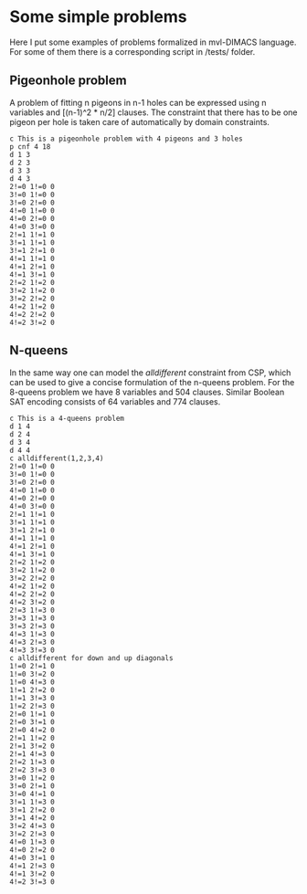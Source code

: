 # Some simple problems

Here I put some examples of problems formalized in mvl-DIMACS language. For some of them there is a corresponding script in /tests/ folder.

## Pigeonhole problem

A problem of fitting n pigeons in n-1 holes can be expressed using n variables and [(n-1)^2 * n/2] clauses. The constraint that there has to be one pigeon per hole is taken care of automatically by domain constraints.

```
c This is a pigeonhole problem with 4 pigeons and 3 holes
p cnf 4 18
d 1 3
d 2 3
d 3 3
d 4 3
2!=0 1!=0 0
3!=0 1!=0 0
3!=0 2!=0 0
4!=0 1!=0 0
4!=0 2!=0 0
4!=0 3!=0 0
2!=1 1!=1 0
3!=1 1!=1 0
3!=1 2!=1 0
4!=1 1!=1 0
4!=1 2!=1 0
4!=1 3!=1 0
2!=2 1!=2 0
3!=2 1!=2 0
3!=2 2!=2 0
4!=2 1!=2 0
4!=2 2!=2 0
4!=2 3!=2 0
```

## N-queens

In the same way one can model the *alldifferent* constraint from CSP, which can be used to give a concise formulation of the n-queens problem. For the 8-queens problem we have 8 variables and 504 clauses. Similar Boolean SAT encoding consists of 64 variables and 774 clauses.

```
c This is a 4-queens problem
d 1 4
d 2 4
d 3 4
d 4 4
c alldifferent(1,2,3,4)
2!=0 1!=0 0
3!=0 1!=0 0
3!=0 2!=0 0
4!=0 1!=0 0
4!=0 2!=0 0
4!=0 3!=0 0
2!=1 1!=1 0
3!=1 1!=1 0
3!=1 2!=1 0
4!=1 1!=1 0
4!=1 2!=1 0
4!=1 3!=1 0
2!=2 1!=2 0
3!=2 1!=2 0
3!=2 2!=2 0
4!=2 1!=2 0
4!=2 2!=2 0
4!=2 3!=2 0
2!=3 1!=3 0
3!=3 1!=3 0
3!=3 2!=3 0
4!=3 1!=3 0
4!=3 2!=3 0
4!=3 3!=3 0
c alldifferent for down and up diagonals
1!=0 2!=1 0
1!=0 3!=2 0
1!=0 4!=3 0
1!=1 2!=2 0
1!=1 3!=3 0
1!=2 2!=3 0
2!=0 1!=1 0
2!=0 3!=1 0
2!=0 4!=2 0
2!=1 1!=2 0
2!=1 3!=2 0
2!=1 4!=3 0
2!=2 1!=3 0
2!=2 3!=3 0
3!=0 1!=2 0
3!=0 2!=1 0
3!=0 4!=1 0
3!=1 1!=3 0
3!=1 2!=2 0
3!=1 4!=2 0
3!=2 4!=3 0
3!=2 2!=3 0
4!=0 1!=3 0
4!=0 2!=2 0
4!=0 3!=1 0
4!=1 2!=3 0
4!=1 3!=2 0
4!=2 3!=3 0

```
